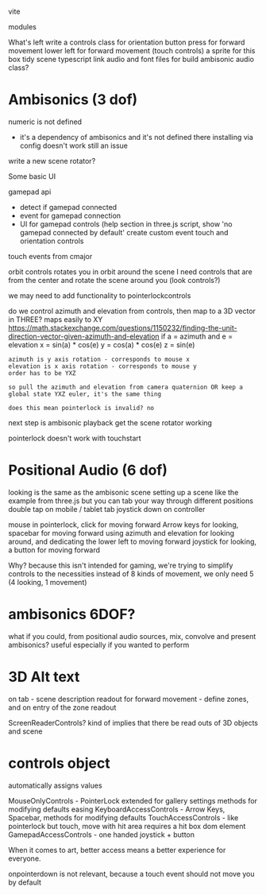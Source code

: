 vite

modules

What's left
write a controls class for orientation
button press for forward movement
lower left for forward movement (touch controls)
    a sprite for this box
tidy scene
typescript
link audio and font files for build
ambisonic audio class?


# Ambisonics (3 dof)

numeric is not defined
- it's a dependency of ambisonics and it's not defined there
installing via config doesn't work
still an issue

write a new scene rotator?

Some basic UI

gamepad api
 - detect if gamepad connected
 - event for gamepad connection
 - UI for gamepad controls (help section
    in three.js script, show 'no gamepad connected by default'
    create custom event 
touch and orientation controls

touch events from cmajor

orbit controls rotates you in orbit around the scene
I need controls that are from the center and rotate the scene around you (look controls?)

we may need to add functionality to pointerlockcontrols


do we control azimuth and elevation from controls, then map to a 3D vector in THREE?
    maps easily to XY
    https://math.stackexchange.com/questions/1150232/finding-the-unit-direction-vector-given-azimuth-and-elevation
    if a = azimuth and e = elevation
    x = sin(a) * cos(e)
    y = cos(a) * cos(e)
    z = sin(e)

    azimuth is y axis rotation - corresponds to mouse x
    elevation is x axis rotation - corresponds to mouse y
    order has to be YXZ

    so pull the azimuth and elevation from camera quaternion OR keep a global state YXZ euler, it's the same thing

    does this mean pointerlock is invalid? no


next step is ambisonic playback
get the scene rotator working

pointerlock doesn't work with touchstart

# Positional Audio (6 dof)

looking is the same as the ambisonic scene
setting up a scene like the example from three.js but you can tab your way through different positions
double tap on mobile / tablet
tab joystick down on controller

mouse in pointerlock, click for moving forward
Arrow keys for looking, spacebar for moving forward
using azimuth and elevation for looking around, and dedicating the lower left to moving forward
joystick for looking, a button for moving forward

Why? because this isn't intended for gaming, we're trying to simplify controls to the necessities
instead of 8 kinds of movement, we only need 5 (4 looking, 1 movement)




# ambisonics 6DOF?

what if you could, from positional audio sources, mix, convolve and present ambisonics?
useful especially if you wanted to perform

# 3D Alt text

on tab - scene description readout
for forward movement - define zones, and on entry of the zone readout

ScreenReaderControls?
kind of implies that there be read outs of 3D objects and scene


# controls object

automatically assigns values

MouseOnlyControls - PointerLock extended for gallery settings
    methods for modifying defaults
    easing
KeyboardAccessControls - Arrow Keys, Spacebar, 
    methods for modifying defaults
TouchAccessControls - like pointerlock but touch, move with hit area
    requires a hit box dom element
GamepadAccessControls - one handed joystick + button 

When it comes to art, better access means a better experience for everyone.

onpointerdown is not relevant, because a touch event should not move you by default



